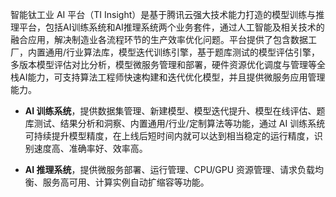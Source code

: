 
智能钛工业 AI 平台（TI Insight）是基于腾讯云强大技术能力打造的模型训练与推理平台，包括AI训练系统和AI推理系统两个业务套件，通过人工智能及相关技术的融合应用，解决制造业各流程环节的生产效率优化问题。平台提供了包含数据工厂，内置通用/行业算法库，模型迭代训练引擎，基于题库测试的模型评估引擎，多版本模型评估对比分析，模型微服务管理和部署，硬件资源优化调度与管理等全栈AI能力，可支持算法工程师快速构建和迭代优化模型，并且提供微服务应用管理能力。

- **AI 训练系统**，提供数据集管理、新建模型、模型迭代提升、模型在线评估、题库测试、结果分析和洞察、内置通用/行业/定制算法等功能，通过 AI 训练系统可持续提升模型精度，在上线后短时间内就可以达到相当稳定的运行精度，识别速度高、准确率好、效率高。

- **AI 推理系统**，提供微服务部署、运行管理、CPU/GPU 资源管理、请求负载均衡、服务高可用、计算实例自动扩缩容等功能。

